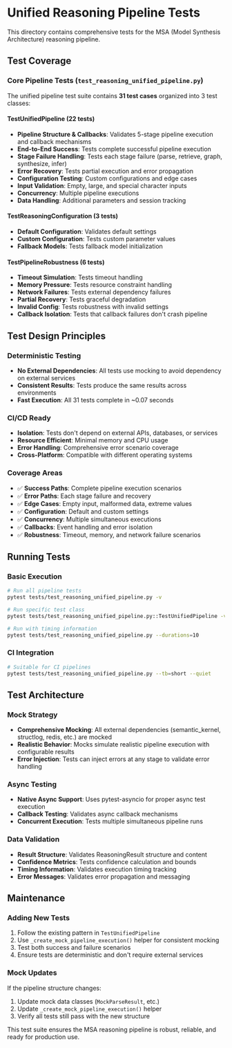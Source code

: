 # Unified Reasoning Pipeline Tests

This directory contains comprehensive tests for the MSA (Model Synthesis Architecture) reasoning pipeline.

## Test Coverage

### Core Pipeline Tests (`test_reasoning_unified_pipeline.py`)

The unified pipeline test suite contains **31 test cases** organized into 3 test classes:

#### TestUnifiedPipeline (22 tests)
- **Pipeline Structure & Callbacks**: Validates 5-stage pipeline execution and callback mechanisms
- **End-to-End Success**: Tests complete successful pipeline execution
- **Stage Failure Handling**: Tests each stage failure (parse, retrieve, graph, synthesize, infer)
- **Error Recovery**: Tests partial execution and error propagation
- **Configuration Testing**: Custom configurations and edge cases
- **Input Validation**: Empty, large, and special character inputs
- **Concurrency**: Multiple pipeline executions
- **Data Handling**: Additional parameters and session tracking

#### TestReasoningConfiguration (3 tests)
- **Default Configuration**: Validates default settings
- **Custom Configuration**: Tests custom parameter values  
- **Fallback Models**: Tests fallback model initialization

#### TestPipelineRobustness (6 tests)
- **Timeout Simulation**: Tests timeout handling
- **Memory Pressure**: Tests resource constraint handling
- **Network Failures**: Tests external dependency failures
- **Partial Recovery**: Tests graceful degradation
- **Invalid Config**: Tests robustness with invalid settings
- **Callback Isolation**: Tests that callback failures don't crash pipeline

## Test Design Principles

### Deterministic Testing
- **No External Dependencies**: All tests use mocking to avoid dependency on external services
- **Consistent Results**: Tests produce the same results across environments
- **Fast Execution**: All 31 tests complete in ~0.07 seconds

### CI/CD Ready
- **Isolation**: Tests don't depend on external APIs, databases, or services
- **Resource Efficient**: Minimal memory and CPU usage
- **Error Handling**: Comprehensive error scenario coverage
- **Cross-Platform**: Compatible with different operating systems

### Coverage Areas
- ✅ **Success Paths**: Complete pipeline execution scenarios
- ✅ **Error Paths**: Each stage failure and recovery
- ✅ **Edge Cases**: Empty input, malformed data, extreme values
- ✅ **Configuration**: Default and custom settings
- ✅ **Concurrency**: Multiple simultaneous executions
- ✅ **Callbacks**: Event handling and error isolation
- ✅ **Robustness**: Timeout, memory, and network failure scenarios

## Running Tests

### Basic Execution
```bash
# Run all pipeline tests
pytest tests/test_reasoning_unified_pipeline.py -v

# Run specific test class
pytest tests/test_reasoning_unified_pipeline.py::TestUnifiedPipeline -v

# Run with timing information
pytest tests/test_reasoning_unified_pipeline.py --durations=10
```

### CI Integration
```bash
# Suitable for CI pipelines
pytest tests/test_reasoning_unified_pipeline.py --tb=short --quiet
```

## Test Architecture

### Mock Strategy
- **Comprehensive Mocking**: All external dependencies (semantic_kernel, structlog, redis, etc.) are mocked
- **Realistic Behavior**: Mocks simulate realistic pipeline execution with configurable results
- **Error Injection**: Tests can inject errors at any stage to validate error handling

### Async Testing
- **Native Async Support**: Uses pytest-asyncio for proper async test execution
- **Callback Testing**: Validates async callback mechanisms
- **Concurrent Execution**: Tests multiple simultaneous pipeline runs

### Data Validation
- **Result Structure**: Validates ReasoningResult structure and content
- **Confidence Metrics**: Tests confidence calculation and bounds
- **Timing Information**: Validates execution timing tracking
- **Error Messages**: Validates error propagation and messaging

## Maintenance

### Adding New Tests
1. Follow the existing pattern in `TestUnifiedPipeline`
2. Use `_create_mock_pipeline_execution()` helper for consistent mocking
3. Test both success and failure scenarios
4. Ensure tests are deterministic and don't require external services

### Mock Updates
If the pipeline structure changes:
1. Update mock data classes (`MockParseResult`, etc.)
2. Update `_create_mock_pipeline_execution()` helper
3. Verify all tests still pass with the new structure

This test suite ensures the MSA reasoning pipeline is robust, reliable, and ready for production use.